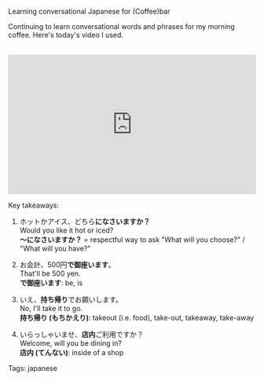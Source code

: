 Learning conversational Japanese for (Coffee)bar

Continuing to learn conversational words and phrases for my morning coffee. Here's today's video I used.

<div style="position: relative; padding-bottom: 56.25%; height: 0; overflow: hidden; margin-top: 2rem;">
  <iframe 
    style="position: absolute; top: 0; left: 0; width: 100%; height: 100%;" 
    src="https://www.youtube.com/embed/DXzLFk_uEr4?si=MZJfSre3SyP2WelK" 
    title="YouTube video player" 
    frameborder="0" 
    allow="accelerometer; autoplay; clipboard-write; encrypted-media; gyroscope; picture-in-picture; web-share" 
    referrerpolicy="strict-origin-when-cross-origin" 
    allowfullscreen>
  </iframe>
</div>

Key takeaways:

1. ホットかアイス、どちら**になさいますか？**<br>Would you like it hot or iced?<br>**〜になさいますか？** = respectful way to ask "What will you choose?" / "What will you have?"

2. お会計、500円**で御座います**。<br>That'll be 500 yen.<br>**で御座います**: be, is
3. いえ、**持ち帰り**でお願いします。<br>No, I'll take it to go.<br>**持ち帰り (もちかえり)**: takeout (i.e. food), take-out, takeaway, take-away
4. いらっしゃいませ、**店内**ご利用ですか？<br>Welcome, will you be dining in?<br>**店内 (てんない)**: inside of a shop

Tags: japanese